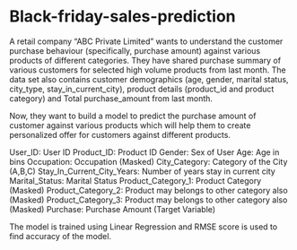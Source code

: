 # Black-friday-sales-prediction

A retail company “ABC Private Limited” wants to understand the customer purchase behaviour (specifically, purchase amount) against various products of different categories. They have shared purchase summary of various customers for selected high volume products from last month.
The data set also contains customer demographics (age, gender, marital status, city_type, stay_in_current_city), product details (product_id and product category) and Total purchase_amount from last month.

Now, they want to build a model to predict the purchase amount of customer against various products which will help them to create personalized offer for customers against different products.


User_ID: 	User ID
Product_ID:	Product ID
Gender:	Sex of User
Age:	Age in bins
Occupation:	Occupation (Masked)
City_Category:	Category of the City (A,B,C)
Stay_In_Current_City_Years:	Number of years stay in current city
Marital_Status:	Marital Status
Product_Category_1:	Product Category (Masked)
Product_Category_2:	Product may belongs to other category also (Masked)
Product_Category_3:	Product may belongs to other category also (Masked)
Purchase:	Purchase Amount (Target Variable)


The model is trained using Linear Regression and RMSE score is used to find accuracy of the model.



